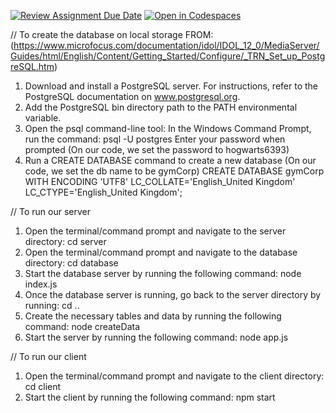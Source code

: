 [![Review Assignment Due Date](https://classroom.github.com/assets/deadline-readme-button-24ddc0f5d75046c5622901739e7c5dd533143b0c8e959d652212380cedb1ea36.svg)](https://classroom.github.com/a/BsFdJ6lI)
[![Open in Codespaces](https://classroom.github.com/assets/launch-codespace-f4981d0f882b2a3f0472912d15f9806d57e124e0fc890972558857b51b24a6f9.svg)](https://classroom.github.com/open-in-codespaces?assignment_repo_id=10177675)

// To create the database on local storage
FROM:  (https://www.microfocus.com/documentation/idol/IDOL_12_0/MediaServer/Guides/html/English/Content/Getting_Started/Configure/_TRN_Set_up_PostgreSQL.htm) 
1. Download and install a PostgreSQL server. For instructions, refer to the PostgreSQL documentation on www.postgresql.org.
2. Add the PostgreSQL bin directory path to the PATH environmental variable.
3. Open the psql command-line tool:
  In the Windows Command Prompt, run the command:
  psql -U postgres
  Enter your password when prompted (On our code, we set the password to hogwarts6393)
4. Run a CREATE DATABASE command to create a new database (On our code, we set the db name to be gymCorp)
   CREATE DATABASE gymCorp WITH ENCODING 'UTF8' LC_COLLATE='English_United Kingdom' LC_CTYPE='English_United Kingdom';
   
// To run our server
1. Open the terminal/command prompt and navigate to the server directory:
  cd server
2. Open the terminal/command prompt and navigate to the database directory:
  cd database
3. Start the database server by running the following command:
  node index.js
4. Once the database server is running, go back to the server directory by running:
  cd ..
5. Create the necessary tables and data by running the following command:
  node createData
6. Start the server by running the following command:
  node app.js
  
// To run our client
1. Open the terminal/command prompt and navigate to the client directory:
  cd client
2. Start the client by running the following command:
  npm start

  
